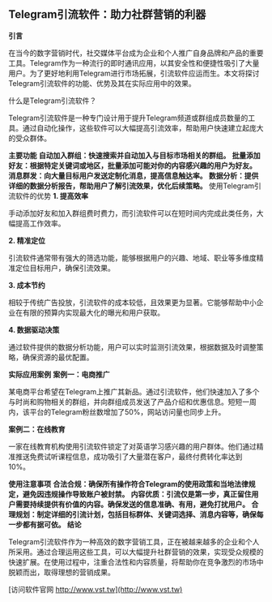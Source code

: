 ## **Telegram引流软件：助力社群营销的利器**
**引言**

在当今的数字营销时代，社交媒体平台成为企业和个人推广自身品牌和产品的重要工具。Telegram作为一种流行的即时通讯应用，以其安全性和便捷性吸引了大量用户。为了更好地利用Telegram进行市场拓展，引流软件应运而生。本文将探讨Telegram引流软件的功能、优势及其在实际应用中的效果。

什么是Telegram引流软件？

Telegram引流软件是一种专门设计用于提升Telegram频道或群组成员数量的工具。通过自动化操作，这些软件可以大幅提高引流效率，帮助用户快速建立起庞大的受众群体。

**主要功能**
**自动加入群组：快速搜索并自动加入与目标市场相关的群组。**
**批量添加好友：根据特定关键词或地区，批量添加可能对你的内容感兴趣的用户为好友。**
**消息群发：向大量目标用户发送定制化消息，提高信息触达率。**
**数据分析：提供详细的数据分析报告，帮助用户了解引流效果，优化后续策略。**
使用Telegram引流软件的优势
**1. 提高效率**

手动添加好友和加入群组费时费力，而引流软件可以在短时间内完成此类任务，大幅提高工作效率。

**2. 精准定位**

引流软件通常带有强大的筛选功能，能够根据用户的兴趣、地域、职业等多维度精准定位目标用户，确保引流效果。

**3. 成本节约**

相较于传统广告投放，引流软件的成本较低，且效果更为显著。它能够帮助中小企业在有限的预算内实现最大化的曝光和用户获取。

**4. 数据驱动决策**

通过软件提供的数据分析功能，用户可以实时监测引流效果，根据数据及时调整策略，确保资源的最优配置。

**实际应用案例**
**案例一：电商推广**

某电商平台希望在Telegram上推广其新品。通过引流软件，他们快速加入了多个与时尚和购物相关的群组，并向群组成员发送了产品介绍和优惠信息。短短一周内，该平台的Telegram粉丝数增加了50%，网站访问量也同步上升。

**案例二：在线教育**

一家在线教育机构使用引流软件锁定了对英语学习感兴趣的用户群体。他们通过精准推送免费试听课程信息，成功吸引了大量潜在客户，最终付费转化率达到10%。

**使用注意事项**
**合法合规：确保所有操作符合Telegram的使用政策和当地法律规定，避免因违规操作导致账户被封禁。**
**内容优质：引流仅是第一步，真正留住用户需要持续提供有价值的内容。确保发送的信息准确、有用，避免打扰用户。**
**合理规划：制定详细的引流计划，包括目标群体、关键词选择、消息内容等，确保每一步都有据可依。**
**结论**

Telegram引流软件作为一种高效的数字营销工具，正在被越来越多的企业和个人所采用。通过合理运用这些工具，可以大幅提升社群营销的效果，实现受众规模的快速扩展。在使用过程中，注重合法性和内容质量，将帮助你在竞争激烈的市场中脱颖而出，取得理想的营销成果。


[访问软件官网 http://www.vst.tw](http://www.vst.tw)
